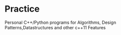 # Practice
Personal C++/Python programs for Algorithms, Design Patterns,Datastructures and other c++11 Features 
